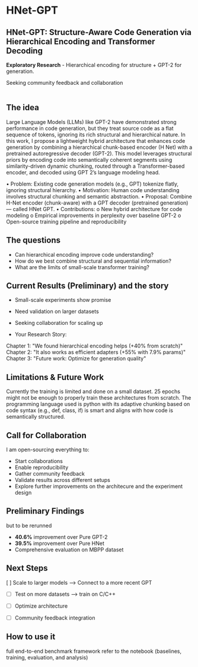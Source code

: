 # HNet-GPT
## HNet-GPT: Structure-Aware Code Generation via Hierarchical Encoding and Transformer Decoding

**Exploratory Research** - Hierarchical encoding for structure + GPT-2 for generation. 

Seeking community feedback and collaboration<br/><br/>
## The idea
Large Language Models (LLMs) like GPT-2 have demonstrated strong performance in code generation, but they treat source code as a flat sequence of tokens, ignoring its rich structural and hierarchical nature. In this work, I  propose a lightweight hybrid architecture that enhances code generation by combining a hierarchical chunk-based encoder (H Net) with a pretrained autoregressive decoder (GPT-2). This model leverages structural priors by encoding code into semantically coherent segments using similarity-driven dynamic chunking, routed through a Transformer-based encoder, and decoded using GPT 2’s language modeling head.

•	Problem: Existing code generation models (e.g., GPT) tokenize flatly, ignoring structural hierarchy.
•	Motivation: Human code understanding involves structural chunking and semantic abstraction.
•	Proposal: Combine H-Net encoder (chunk-aware) with a GPT decoder (pretrained generation) — called HNet GPT.
•	Contributions:
o	New hybrid architecture for code modeling
o	Empirical improvements in perplexity over baseline GPT-2
o	Open-source training pipeline and reproducibility



## The questions
- Can hierarchical encoding improve code understanding?
- How do we best combine structural and sequential information?
- What are the limits of small-scale transformer training?

## Current Results (Preliminary) and the story
- Small-scale experiments show promise
- Need validation on larger datasets
- Seeking collaboration for scaling up

- Your Research Story:

Chapter 1: "We found hierarchical encoding helps (+40% from scratch)"
Chapter 2: "It also works as efficient adapters (+55% with 7.9% params)"
Chapter 3: "Future work: Optimize for generation quality"


## Limitations & Future Work
Currently the training is limited and done on a small dataset. 25 epochs might not be enough to properly train these architectures from scratch. The programming language used is python with its adaptive chunking based on code syntax (e.g., def, class, if) is smart and aligns with how code is semantically structured.

## Call for Collaboration
I am  open-sourcing everything to:
- Start collaborations
- Enable reproducibility
- Gather community feedback
- Validate results across different setups
- Explore further improvements on the architecure and the experiment design

## Preliminary Findings
but to be rerunned
- **40.6%** improvement over Pure GPT-2
- **39.5%** improvement over Pure HNet
- Comprehensive evaluation on MBPP dataset

## Next Steps
[ ] Scale to larger models --> Connect to a more recent GPT
- [ ] Test on more datasets --> train on C/C++
- [ ] Optimize architecture
- [ ] Community feedback integration


## How to use it 

full end-to-end benchmark framework refer to the notebook (baselines, training, evaluation, and analysis)
